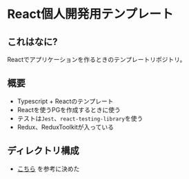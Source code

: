 # React個人開発用テンプレート

## これはなに?

Reactでアプリケーションを作るときのテンプレートリポジトリ。

## 概要

* Typescript + Reactのテンプレート
* Reactを使うPGを作成するときに使う
* テストは`Jest`、`react-testing-library`を使う
* Redux、ReduxToolkitが入っている

## ディレクトリ構成

* [こちら](https://github.com/FortechRomania/react-redux-complete-example) を参考に決めた
